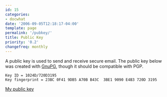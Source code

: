 ```yaml
---
id: 15
categories:
- docwhat
date: '2006-09-05T12:18:17-04:00'
template: page
permalink: '/pubkey/'
title: Public Key
priority: '0.2'
changefreq: monthly
---
```


A public key is used to send and receive secure email. The public key below was
created with [GnuPG](http://www.gnupg.org/), though it should be compatible with
PGP.

    Key ID = 1024D/720D3195
    Key fingerprint = 23BC 0F41 9DB5 A70B B43C  3BE1 9090 E4B3 720D 3195

[My public key](http://docwhat.org/publickey.txt)

